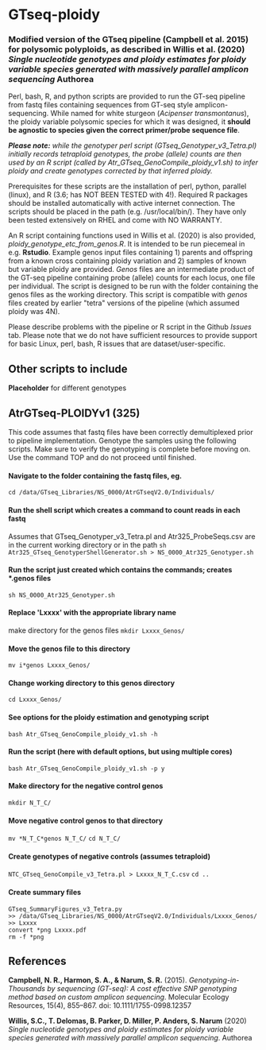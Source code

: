 # GTseq-ploidy
### Modified version of the GTseq pipeline (**Campbell et al. 2015**) for polysomic polyploids, as described in **Willis et al. (2020)** *Single nucleotide genotypes and ploidy estimates for ploidy variable species generated with massively parallel amplicon sequencing* Authorea

Perl, bash, R, and python scripts are provided to run the GT-seq pipeline from fastq files containing sequences from GT-seq style amplicon-sequencing. While named for white sturgeon (*Acipenser transmontanus*), the ploidy variable polysomic species for which it was designed, it **should be agnostic to species given the correct primer/probe sequence file**. 

***Please note:*** *while the genotyper perl script (GTseq_Genotyper_v3_Tetra.pl) initially records tetraploid genotypes, the probe (allele) counts are then used by an R script (called by Atr_GTseq_GenoCompile_ploidy_v1.sh) to infer ploidy and create genotypes corrected by that inferred ploidy.*

Prerequisites for these scripts are the installation of perl, python, parallel (linux), and R (3.6; has NOT BEEN TESTED with 4!). Required R packages should be installed automatically with active internet connection. The scripts should be placed in the path (e.g. /usr/local/bin/). They have only been tested extensively on RHEL and come with NO WARRANTY.

An R script containing functions used in Willis et al. (2020) is also provided, *ploidy_genotype_etc_from_genos.R*. It is intended to be run piecemeal in e.g. **Rstudio**. Example genos input files containing 1) parents and offspring from a known cross containing ploidy variation and 2) samples of known but variable ploidy are provided. *Genos* files are an intermediate product of the GT-seq pipeline containing probe (allele) counts for each locus, one file per individual. The script is designed to be run with the folder containing the genos files as the working directory. This script is compatible with *genos* files created by earlier "tetra" versions of the pipeline (which assumed ploidy was 4N).

Please describe problems with the pipeline or R script in the Github *Issues* tab. Please note that we do not have sufficient resources to provide support for basic Linux, perl, bash, R issues that are dataset/user-specific.

## Other scripts to include     
__Placeholder__ for different genotypes

## AtrGTseq-PLOIDYv1 (325)
This code assumes that fastq files have been correctly demultiplexed prior to pipeline implementation. Genotype the samples using the following scripts. Make sure to verify the genotyping is complete before moving on. Use the command TOP and do not proceed until finished.


#### Navigate to the folder containing the fastq files, eg.
`cd /data/GTseq_Libraries/NS_0000/AtrGTseqV2.0/Individuals/`

#### Run the shell script which creates a command to count reads in each fastq 
Assumes that GTseq_Genotyper_v3_Tetra.pl and Atr325_ProbeSeqs.csv are in the current working directory or in the path
`sh Atr325_GTseq_GenotyperShellGenerator.sh > NS_0000_Atr325_Genotyper.sh`
#### Run the script just created which contains the commands; creates *.genos files
`sh NS_0000_Atr325_Genotyper.sh`
#### Replace 'Lxxxx' with the appropriate library name
make directory for the genos files
`mkdir Lxxxx_Genos/`
#### Move the genos file to this directory
`mv i*genos Lxxxx_Genos/`
#### Change working directory to this genos directory
`cd Lxxxx_Genos/`
#### See options for the ploidy estimation and genotyping script
`bash Atr_GTseq_GenoCompile_ploidy_v1.sh -h`
#### Run the script (here with default options, but using multiple cores)
`bash Atr_GTseq_GenoCompile_ploidy_v1.sh -p y`
#### Make directory for the negative control genos
`mkdir N_T_C/`
#### Move negative control genos to that directory
`mv *N_T_C*genos N_T_C/`
`cd N_T_C/`
#### Create genotypes of negative controls (assumes tetraploid)
`NTC_GTseq_GenoCompile_v3_Tetra.pl > Lxxxx_N_T_C.csv`
`cd ..`
#### Create summary files
```
GTseq_SummaryFigures_v3_Tetra.py
>> /data/GTseq_Libraries/NS_0000/AtrGTseqV2.0/Individuals/Lxxxx_Genos/
>> Lxxxx
convert *png Lxxxx.pdf
rm -f *png
```

## References

**Campbell, N. R., Harmon, S. A., & Narum, S. R.** (2015). *Genotyping-in-Thousands by sequencing (GT-seq): A cost effective SNP genotyping method based on custom amplicon sequencing*. Molecular Ecology Resources, 15(4), 855–867. doi: 10.1111/1755-0998.12357

**Willis, S.C., T. Delomas, B. Parker, D. Miller, P. Anders, S. Narum** (2020) *Single nucleotide genotypes and ploidy estimates for ploidy variable species generated with massively parallel amplicon sequencing*. Authorea
